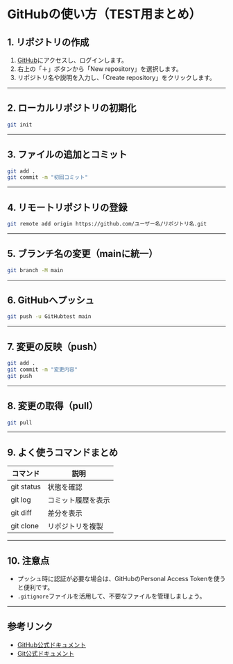 # GitHubの使い方（TEST用まとめ）

## 1. リポジトリの作成

1. [GitHub](https://github.com/)にアクセスし、ログインします。
2. 右上の「＋」ボタンから「New repository」を選択します。
3. リポジトリ名や説明を入力し、「Create repository」をクリックします。

---

## 2. ローカルリポジトリの初期化

```bash
git init
```

---

## 3. ファイルの追加とコミット

```bash
git add .
git commit -m "初回コミット"
```

---

## 4. リモートリポジトリの登録

```bash
git remote add origin https://github.com/ユーザー名/リポジトリ名.git
```

---

## 5. ブランチ名の変更（mainに統一）

```bash
git branch -M main
```

---

## 6. GitHubへプッシュ

```bash
git push -u GitHubtest main
```

---

## 7. 変更の反映（push）

```bash
git add .
git commit -m "変更内容"
git push
```

---

## 8. 変更の取得（pull）

```bash
git pull
```

---

## 9. よく使うコマンドまとめ

| コマンド | 説明 |
|----------|------|
| git status | 状態を確認 |
| git log    | コミット履歴を表示 |
| git diff   | 差分を表示 |
| git clone  | リポジトリを複製 |

---

## 10. 注意点

- プッシュ時に認証が必要な場合は、GitHubのPersonal Access Tokenを使うと便利です。
- `.gitignore`ファイルを活用して、不要なファイルを管理しましょう。

---

## 参考リンク

- [GitHub公式ドキュメント](https://docs.github.com/ja)
- [Git公式ドキュメント](https://git-scm.com/book/ja/v2) 